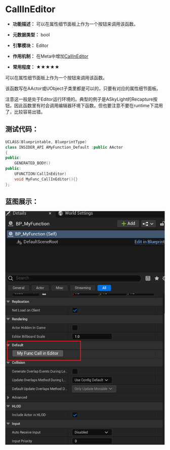 # CallInEditor

- **功能描述：** 可以在属性细节面板上作为一个按钮来调用该函数。

- **元数据类型：** bool
- **引擎模块：** Editor
- **作用机制：** 在Meta中增加[CallInEditor](../../../../Meta/Blueprint/CallInEditor.md)
- **常用程度：** ★★★★★

可以在属性细节面板上作为一个按钮来调用该函数。

该函数写在AActor或UObject子类里都是可以的，只要有对应的属性细节面板。

注意这一般是处于Editor运行环境的。典型的例子是ASkyLight的Recapture按钮。因此函数里有时会调用编辑器环境下函数。但也要注意不要在runtime下混用了，比较容易出错。

## 测试代码：

```cpp
UCLASS(Blueprintable, BlueprintType)
class INSIDER_API AMyFunction_Default :public AActor
{
public:
	GENERATED_BODY()
public:
	UFUNCTION(CallInEditor)
	void MyFunc_CallInEditor(){}
};
```

## 蓝图展示：

![Untitled](Untitled.png)